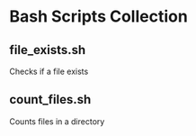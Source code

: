# Bash Scripts Collection
## file_exists.sh
Checks if a file exists
## count_files.sh
Counts files in a directory
